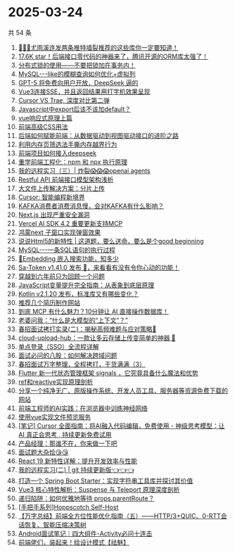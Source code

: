# 2025-03-24

共 54 条

<!-- BEGIN JUEJIN -->
<!-- 最后更新时间 2025-03-24 08:43:49 +0800 -->
1. [🚀🚀🚀尤雨溪连发两条推特墙裂推荐的这些库你一定要知道！](https://juejin.cn/post/7484131071569772595)
1. [17.6K star！后端接口零代码的神器来了，腾讯开源的ORM库太强了！](https://juejin.cn/post/7483802155063050280)
1. [分布式锁的使用——不要把锁加在事务内！](https://juejin.cn/post/7484023895268278310)
1. [MySQL---like的模糊查询如何优化+虚拟列](https://juejin.cn/post/7484146964478574643)
1. [GPT-5 将免费向用户开放，DeepSeek 逼的](https://juejin.cn/post/7484083121999544374)
1. [Vue3连接SSE，并且返回结果用打字机效果呈现](https://juejin.cn/post/7483817491443384346)
1. [Cursor VS Trae, 深度对比第二弹](https://juejin.cn/post/7483883457551040553)
1. [Javascript中export后该不该加default？](https://juejin.cn/post/7483764202710138906)
1. [vue响应式原理上篇](https://juejin.cn/post/7483667069294526475)
1. [前端高级CSS用法](https://juejin.cn/post/7484470326081503267)
1. [后端如何赋能前端：从数据驱动到视图驱动接口的进阶之路](https://juejin.cn/post/7483802155062935592)
1. [利用内存页筛选法手撕内存越界行为](https://juejin.cn/post/7484023895269326886)
1. [前端项目如何接入deepseek](https://juejin.cn/post/7483707213233913907)
1. [重学前端工程化：npm 和 npx 执行原理](https://juejin.cn/post/7483390393415024692)
1. [我的远程实习（三）| 炸裂😱😱😱openai agents](https://juejin.cn/post/7484146964479475763)
1. [Restful API 前端接口模型架构浅析](https://juejin.cn/post/7483736218191167540)
1. [大文件上传解决方案：分片上传](https://juejin.cn/post/7483709254849544233)
1. [Cursor: 智能编程新境界](https://juejin.cn/post/7484023895252877339)
1. [KAFKA消费者消费消息慢，会对KAFKA有什么影响？](https://juejin.cn/post/7484148683438145571)
1. [Next.js 出现严重安全漏洞](https://juejin.cn/post/7484258299488960562)
1. [Vercel AI SDK 4.2 重要更新支持MCP](https://juejin.cn/post/7484078291248594980)
1. [鸿蒙next 子窗口实现弹窗效果](https://juejin.cn/post/7484023895269802022)
1. [说说Html5的新特性  |  这道题，要么送命，要么是个good beginning](https://juejin.cn/post/7484088857283854347)
1. [MySQL---一条SQL语句的执行过程](https://juejin.cn/post/7484079795494125594)
1. [🤔Embedding 嵌入搜索功能，知多少](https://juejin.cn/post/7484249031902085183)
1. [Sa-Token v1.41.0 发布 🚀，来看看有没有令你心动的功能！](https://juejin.cn/post/7484191942358499368)
1. [穿越到六年前只为回顾一个问题](https://juejin.cn/post/7483701212555460617)
1. [JavaScript变量提升完全指南：从表象到底层原理](https://juejin.cn/post/7484131071570083891)
1. [Kotlin v2.1.20 发布，标准库又有哪些变化？](https://juejin.cn/post/7483687583488409636)
1. [推荐几个简历制作网站](https://juejin.cn/post/7484023895252156443)
1. [到底 MCP 有什么魅力？10分钟让 AI 直接操作数据库！](https://juejin.cn/post/7483790173642440741)
1. [老婆问我：“什么是大模型的“上下文”？”](https://juejin.cn/post/7483790173642506277)
1. [春招面试拷打实录(二)：揭秘高频难题与应对策略🧐](https://juejin.cn/post/7484468071991083035)
1. [cloud-upload-hub：一款让多云存储上传变简单的神器 🚀](https://juejin.cn/post/7483763157165490191)
1. [单点登录（SSO）全流程详解](https://juejin.cn/post/7483708438683287587)
1. [面试必问的八股：如何解决跨域问题](https://juejin.cn/post/7484164591040921636)
1. [春招面试万字整理，全程拷打，干货满满（3）](https://juejin.cn/post/7484589584719233063)
1. [Flutter 新一代状态管理框架 signals ，它究竟具备什么魔法和优势](https://juejin.cn/post/7484589584719626279)
1. [ref和reactive实现原理剖析](https://juejin.cn/post/7484223278233681939)
1. [分享一个纯净无广、原版操作系统、开发人员工具、服务器等资源免费下载的网站](https://juejin.cn/post/7484079795493830682)
1. [前端工程师的AI实践：在浏览器中训练神经网络](https://juejin.cn/post/7483865391115911205)
1. [使用vue实现文件预览服务](https://juejin.cn/post/7484202778538065959)
1. [[笔记] Cursor 全面指南：将AI融入代码编辑，免费使用 - 神级思考模型：让 AI 真正会思考 , 持续更新免费试用](https://juejin.cn/post/7483900235289264143)
1. [产品经理：那谁不在，你来做一下吧](https://juejin.cn/post/7483763157166718991)
1. [面试题大杂烩😘😘](https://juejin.cn/post/7484292626260328489)
1. [React 19 新特性详解：提升开发效率与性能](https://juejin.cn/post/7483802155061706792)
1. [我的远程实习(二) | git 持续更新版👈👈👈](https://juejin.cn/post/7484088857283837963)
1. [打造一个 Spring Boot Starter：实现字符串工具库并探讨其价值](https://juejin.cn/post/7483857573872631858)
1. [Vue3 核心特性解析：Suspense 与 Teleport 原理深度剖析](https://juejin.cn/post/7484454543351595042)
1. [递归陷阱：如何优雅地等待 props.parentRoute？](https://juejin.cn/post/7483501805077266495)
1. [[手把手系列]Hoppscotch Self-Host](https://juejin.cn/post/7484127823176728610)
1. [【万字总结】前端全方位性能优化指南（五）——HTTP/3+QUIC、0-RTT会话恢复、智能压缩决策树](https://juejin.cn/post/7483817491441909786)
1. [Android面试笔记｜四大组件-Activity必问十连击](https://juejin.cn/post/7483806479859777536)
1. [前端佬们，装起来！给设计模式【祛魅】](https://juejin.cn/post/7483776876336005146)
<!-- END JUEJIN -->